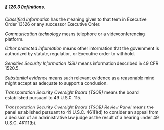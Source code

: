 ##### § 126.3 Definitions. #####

*Classified information* has the meaning given to that term in Executive Order 13526 or any successor Executive Order.

*Communication technology* means telephone or a videoconferencing platform.

*Other protected information* means other information that the government is authorized by statute, regulation, or Executive order to withhold.

*Sensitive Security Information (SSI)* means information described in 49 CFR 1520.5.

*Substantial evidence* means such relevant evidence as a reasonable mind might accept as adequate to support a conclusion.

*Transportation Security Oversight Board (TSOB)* means the board established pursuant to 49 U.S.C. 115.

*Transportation Security Oversight Board (TSOB) Review Panel* means the panel established pursuant to 49 U.S.C. 46111(d) to consider an appeal from a decision of an administrative law judge as the result of a hearing under 49 U.S.C. 46111(b).